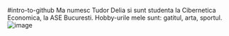 #intro-to-github
Ma numesc Tudor Delia si sunt studenta la Cibernetica Economica, la ASE Bucuresti.
Hobby-urile mele sunt: gatitul, arta, sportul.
![image](https://github.com/tudordelia22/Repo-descrierea-mea/assets/150686072/e2d47772-2b5a-4035-b2fb-171e87557cf7)
